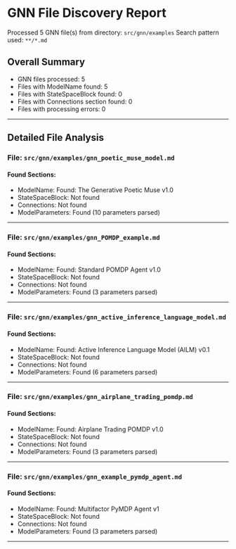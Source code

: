 # GNN File Discovery Report

Processed 5 GNN file(s) from directory: `src/gnn/examples`
Search pattern used: `**/*.md`

## Overall Summary

- GNN files processed: 5
- Files with ModelName found: 5
- Files with StateSpaceBlock found: 0
- Files with Connections section found: 0
- Files with processing errors: 0

---
## Detailed File Analysis

### File: `src/gnn/examples/gnn_poetic_muse_model.md`

#### Found Sections:
- ModelName: Found: The Generative Poetic Muse v1.0
- StateSpaceBlock: Not found
- Connections: Not found
- ModelParameters: Found (10 parameters parsed)

---
### File: `src/gnn/examples/gnn_POMDP_example.md`

#### Found Sections:
- ModelName: Found: Standard POMDP Agent v1.0
- StateSpaceBlock: Not found
- Connections: Not found
- ModelParameters: Found (3 parameters parsed)

---
### File: `src/gnn/examples/gnn_active_inference_language_model.md`

#### Found Sections:
- ModelName: Found: Active Inference Language Model (AILM) v0.1
- StateSpaceBlock: Not found
- Connections: Not found
- ModelParameters: Found (6 parameters parsed)

---
### File: `src/gnn/examples/gnn_airplane_trading_pomdp.md`

#### Found Sections:
- ModelName: Found: Airplane Trading POMDP v1.0
- StateSpaceBlock: Not found
- Connections: Not found
- ModelParameters: Found (3 parameters parsed)

---
### File: `src/gnn/examples/gnn_example_pymdp_agent.md`

#### Found Sections:
- ModelName: Found: Multifactor PyMDP Agent v1
- StateSpaceBlock: Not found
- Connections: Not found
- ModelParameters: Found (3 parameters parsed)

---
